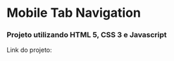 <h1>Mobile Tab Navigation</h1>

<h3>Projeto utilizando HTML 5, CSS 3 e Javascript</h3>

<p>Link do projeto: </p>